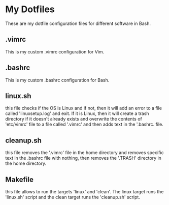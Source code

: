 # My Dotfiles
These are my dotfile configuration files for different software in Bash.
## .vimrc
This is my custom .vimrc configuration for Vim.
## .bashrc
This is my custom .bashrc configuration for Bash.

## linux.sh
this file checks if the OS is Linux and if not, then it will add an error to a file called 'linuxsetup.log' and exit. If it is Linux, then it will create a trash directory if it doesn't already exists and overwrite the contents of 'etc/vimrc' file to a file called '.vimrc' and then adds text in the '.bashrc. file.
## cleanup.sh
this file removes the '.vimrc' file in the home directory and removes specific text in the .bashrc file with nothing, then removes the '.TRASH' directory in the home directory.
## Makefile
this file allows to run the targets 'linux' and 'clean'. The linux target runs the 'linux.sh' script and the clean target runs the 'cleanup.sh' script. 
